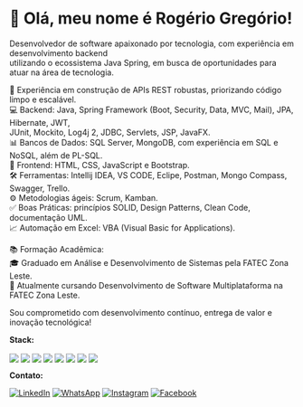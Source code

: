 # 👋 Olá, meu nome é Rogério Gregório!

<p align="left"> 

Desenvolvedor de software apaixonado por tecnologia, com experiência em desenvolvimento backend <br>
utilizando o ecossistema Java Spring, em busca de oportunidades para atuar na área de tecnologia.

🚀 Experiência em construção de APIs REST robustas, priorizando código limpo e escalável.  
💻 Backend: Java, Spring Framework (Boot, Security, Data, MVC, Mail), JPA, Hibernate, JWT, <br>
JUnit, Mockito, Log4j 2, JDBC, Servlets, JSP, JavaFX.  
📊 Bancos de Dados: SQL Server, MongoDB, com experiência em SQL e NoSQL, além de PL-SQL.  
🎨 Frontend: HTML, CSS, JavaScript e Bootstrap.  
🛠️ Ferramentas: Intellij IDEA, VS CODE, Eclipe, Postman, Mongo Compass, Swagger, Trello.  
⚙️ Metodologias ágeis: Scrum, Kamban.  
✅ Boas Práticas: princípios SOLID, Design Patterns, Clean Code, documentação UML.  
📈 Automação em Excel: VBA (Visual Basic for Applications).  

📚 Formação Acadêmica:  
🎓 Graduado em Análise e Desenvolvimento de Sistemas pela FATEC Zona Leste.  
📖 Atualmente cursando Desenvolvimento de Software Multiplataforma na FATEC Zona Leste.  

Sou comprometido com desenvolvimento contínuo, entrega de valor e inovação tecnológica!  

</p>

<p align="left">
  <strong>Stack:</strong>
  <div align="left">
  <img align="center" src="https://img.shields.io/badge/Java-%238D6748.svg?style=flat&logo=gitea&logoColor=white">
  <img align="center" src="https://img.shields.io/badge/Spring-%236DB33F.svg?style=flat&logo=spring&logoColor=white">
  <img align="center" src="https://img.shields.io/badge/SQL%20Sever-%23007ACC?style=flat&logo=microsoft%20sql%20server&logoColor=white">
  <img align="center" src="https://img.shields.io/badge/MongoDB-%2347A248.svg?style=flat&logo=mongodb&logoColor=white">
  <img align="center" src="https://img.shields.io/badge/HTML5-%23E34F26.svg?style=flat&logo=html5&logoColor=white">
  <img align="center" src="https://img.shields.io/badge/CSS3-%231572B6.svg?style=flat&logo=css3&logoColor=white">
  <img align="center" src="https://img.shields.io/badge/Javascript-%23323330.svg?style=flat&logo=javascript&logoColor=%23F7DF1E">
  <img align="center" src="https://img.shields.io/badge/Node.js-%23339933.svg?style=flat&logo=nodedotjs&logoColor=white">
</div>
</p>

<p align="left">
   <strong>Contato:</strong>
</p>

<p align="left">
  <a href="https://www.linkedin.com/in/rogeriogregorio/" title="LinkedIn">
  <img src="https://img.shields.io/badge/-Linkedin-0e76a8?style=flat-square&logo=Linkedin&logoColor=white&link=https://www.linkedin.com/in/rogeriogregorio" alt="LinkedIn"/></a>
  <a href="https://wa.me/5511961914439" title="WhatsApp">
  <img src="https://img.shields.io/badge/-WhatsApp-25d366?style=flat-square&labelColor=25d366&logo=whatsapp&logoColor=white&link=https://wa.me/5511961914439" alt="WhatsApp"/></a>
  <a href="https://www.instagram.com/rogeriogregorio_" title="Instagram">
  <img src="https://img.shields.io/badge/-Instagram-DF0174?style=flat-square&labelColor=DF0174&logo=instagram&logoColor=white&link=https://www.instagram.com/rogeriogregorio_" alt="Instagram"/></a>
  <a href="https://web.facebook.com/rogeriogregorio93" title="Facebook">
  <img src="https://img.shields.io/badge/-Facebook-3b5998?style=flat-square&labelColor=3b5998&logo=facebook&logoColor=white&link=https://web.facebook.com/rogeriogregorio93" alt="Facebook"/></a>
</p>



